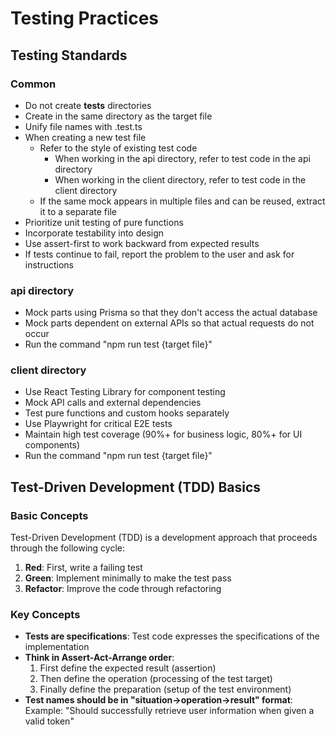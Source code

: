 # Testing Practices

## Testing Standards

### Common

- Do not create __tests__ directories
- Create in the same directory as the target file
- Unify file names with .test.ts
- When creating a new test file
  - Refer to the style of existing test code
    - When working in the api directory, refer to test code in the api directory
    - When working in the client directory, refer to test code in the client directory
  - If the same mock appears in multiple files and can be reused, extract it to a separate file
- Prioritize unit testing of pure functions
- Incorporate testability into design
- Use assert-first to work backward from expected results
- If tests continue to fail, report the problem to the user and ask for instructions

### api directory

- Mock parts using Prisma so that they don't access the actual database
- Mock parts dependent on external APIs so that actual requests do not occur
- Run the command "npm run test {target file}"

### client directory

- Use React Testing Library for component testing
- Mock API calls and external dependencies
- Test pure functions and custom hooks separately
- Use Playwright for critical E2E tests
- Maintain high test coverage (90%+ for business logic, 80%+ for UI components)
- Run the command "npm run test {target file}"

## Test-Driven Development (TDD) Basics

### Basic Concepts

Test-Driven Development (TDD) is a development approach that proceeds through the following cycle:

1. **Red**: First, write a failing test
2. **Green**: Implement minimally to make the test pass
3. **Refactor**: Improve the code through refactoring

### Key Concepts

- **Tests are specifications**: Test code expresses the specifications of the implementation
- **Think in Assert-Act-Arrange order**:
  1. First define the expected result (assertion)
  2. Then define the operation (processing of the test target)
  3. Finally define the preparation (setup of the test environment)
- **Test names should be in "situation→operation→result" format**: Example:
  "Should successfully retrieve user information when given a valid token"
